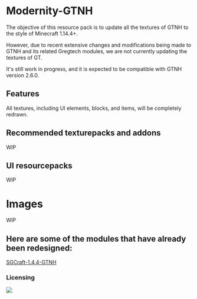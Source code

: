 # Modernity-GTNH

The objective of this resource pack is to update all the textures of GTNH to the style of Minecraft 1.14.4+.

However, due to recent extensive changes and modifications being made to GTNH and its related Gregtech modules, we are not currently updating the textures of GT.

It's still work in progress, and it is expected to be compatible with GTNH version 2.6.0.

## Features

All textures, including UI elements, blocks, and items, will be completely redrawn.

## Recommended texturepacks and addons

WIP

## UI resourcepacks

WIP



# Images

WIP


## Here are some of the modules that have already been redesigned:

[SGCraft-1.4.4-GTNH](https://github.com/GTNewHorizons/SGCraft/releases)


### Licensing

 [![](https://img.shields.io/badge/License-CC%20BY--NC--SA%203.0-yellow.svg?style=flat-square)](https://creativecommons.org/licenses/by-nc-sa/3.0/)